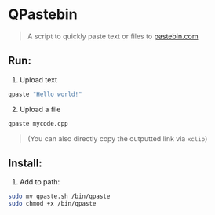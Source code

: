 # QPastebin

> A script to quickly paste text or files to [pastebin.com](http://pastebin.com)

## Run:

1. Upload text
```sh
qpaste "Hello world!"
```
2. Upload a file
```sh
qpaste mycode.cpp
```

> (You can also directly copy the outputted link via `xclip`)

## Install:

1. Add to path:
```sh
sudo mv qpaste.sh /bin/qpaste
sudo chmod +x /bin/qpaste
```

